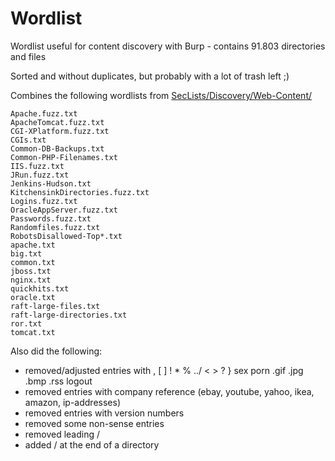# Wordlist

Wordlist useful for content discovery with Burp - contains 91.803 directories and files

Sorted and without duplicates, but probably with a lot of trash left ;)

Combines the following wordlists from [SecLists/Discovery/Web-Content/](https://github.com/danielmiessler/SecLists/tree/master/Discovery/Web-Content)

```
Apache.fuzz.txt
ApacheTomcat.fuzz.txt
CGI-XPlatform.fuzz.txt
CGIs.txt
Common-DB-Backups.txt
Common-PHP-Filenames.txt
IIS.fuzz.txt
JRun.fuzz.txt
Jenkins-Hudson.txt
KitchensinkDirectories.fuzz.txt
Logins.fuzz.txt
OracleAppServer.fuzz.txt
Passwords.fuzz.txt
Randomfiles.fuzz.txt
RobotsDisallowed-Top*.txt
apache.txt
big.txt
common.txt
jboss.txt
nginx.txt
quickhits.txt
oracle.txt
raft-large-files.txt
raft-large-directories.txt
ror.txt
tomcat.txt
```

Also did the following:

 - removed/adjusted entries with , [ ] ! * % ../ < > ? } sex porn .gif .jpg .bmp .rss logout
 - removed entries with company reference (ebay, youtube, yahoo, ikea, amazon, ip-addresses)
 - removed entries with version numbers
 - removed some non-sense entries
 - removed leading /
 - added / at the end of a directory
